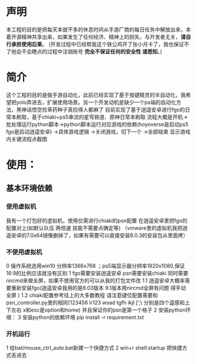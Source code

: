 # 声明
本工程的目的是把每天本就不多的休息时间从手游厂商的每日任务中解放出来，本着开源精神共享出来，如果发生了任何经济、精神上的损失，与开发者无关，**请自行承担使用后果**。
(开发过程中已经帮我这个铁公鸡开了张小月卡了，我也保证不了他会不会瞎点的过程中注销账号 **完全不保证任何的安全性 请悉知**。)
# 简介
这个工程的目的是做手游自动化，此前已经实现了基于按键精灵的半自动化，我希望把yolo弄进去，扩展使用场景。另一个开发动机是缺少一个ps端的自动化方法，黑神话悟空捡草药种子真捡得人都麻了
目前实现了基于逍遥安卓进行fgo的日常本刷取，基于chiaki+ps5串流的星穹铁道、原神日常本刷取
流程大概是开机->批处理运行python脚本->python脚本运行对应游戏的依赖(hoyoverse是启动ps5 fgo是启动逍遥安卓) ->具体游戏逻辑 ->关闭游戏，切下一个 ->全部结束 显示游戏内关键流程点截图

# 使用：
## 基本环境依赖
### 使用虚拟机
我有一个打包好的虚拟机，使用仅需进行chiaki的psn配置 在逍遥安卓里把fgo的配置对上(如默认队伍 两倍速 技能不需要点确定等) （vmware里的虚拟机我把逍遥安卓的7.0x64镜像删掉了，如果有需要可以直接安装8.0.3的安装包从里面拷）

### 不使用虚拟机 
0 操作系统选用win10 分辨率1366x768 ；ps5端显示器分辨率1920x1080,保证16:9的比例应该就没有区别
1 fgo需要安装逍遥安卓 psn需要安装chiaki 同时需要nircmd来做全屏，如果不使用官方的可以从我的打包文件改
1.1 逍遥安卓大概率需要重新安装fgo(逍遥安卓我用的是8.03版本 9.1版本用nircmd全屏有问题 得手动全屏 )
1.2 chiaki配置参考往上的大多数教程 请注意键位配置需要和psn_controller.py里的相同(123456 lr123 wsad tgfh ikjl [';\ 分别是四个遥感和上下左右 x和esc是option和home) 并且保证你的psn是第一个格子 
2 安装python环境：
3 安装python的依赖环境 
    pip install -r requirement.txt 

### 开机运行
1 给bat/mouse_ctrl_auto.bat新建一个快捷方式
2 win+r shell:startup 把快捷方式丢进去





